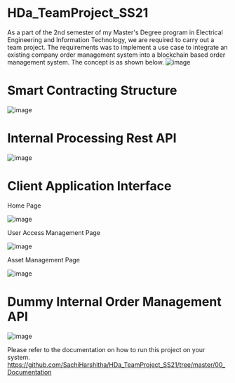 # HDa_TeamProject_SS21
As a part of the 2nd semester of my Master's Degree program in Electrical Engineering and Information Technology, we are required to carry out a team project. The requirements was to implement a use case to integrate an existing company order management system into a blockchain based order management system. The concept is as shown below.
![image](https://user-images.githubusercontent.com/76457616/126892804-4ff77a3f-f10b-4dec-b6bb-681d69c3c381.png)


# Smart Contracting Structure
![image](https://user-images.githubusercontent.com/76457616/126892865-d0a5148c-1c6f-45d4-9614-c2ff740c1460.png)

# Internal Processing Rest API
![image](https://user-images.githubusercontent.com/76457616/126892638-ec0551e2-6e36-4a5f-9472-07224d4ea76a.png)

# Client Application Interface
Home Page

![image](https://user-images.githubusercontent.com/76457616/126892650-4d41a3fd-925c-4800-b3a7-a7491d5150c5.png)

User Access Management Page

![image](https://user-images.githubusercontent.com/76457616/126892669-5c694606-db23-46e0-afc6-e62886f143ca.png)

Asset Management Page

![image](https://user-images.githubusercontent.com/76457616/126892671-2b0527af-dd60-4c3b-a6f8-4314fe1cbbc5.png)

# Dummy Internal Order Management API
![image](https://user-images.githubusercontent.com/76457616/126892778-ef0341b6-27e0-405d-b053-255932ad1d94.png)

Please refer to the documentation on how to run this project on your system.
https://github.com/SachiHarshitha/HDa_TeamProject_SS21/tree/master/00_Documentation
